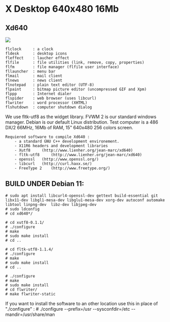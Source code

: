  X Desktop 640x480 16Mb
=======================

Xd640
-----

![](https://www.lienher.org/jean-marc/xd640/img/flwriter.jpg)

```
flclock		: a clock
fldesk		: desktop icons
fleffect	: laucher effect
flfile		: file utilities (link, remove, copy, properties)
flfm		: file manager (flfile user interface)
fllauncher	: menu bar
flmail		: mail client 
flnews		: news client 
flnotepad	: plain text editor (UTF-8)
flpaint		: bitmap picture editor (uncompressed GIF and Xpm)
flppp		: Internet dialer
flspider	: web browser (uses libcurl)
flwriter	: word processor (XHTML)
flshutdown	: computer shutdown dialog
```

We use fltk-utf8 as the widget library. 
FVWM 2 is our standard windows manager.
Debian is our default Linux distribution.
Test computer is a 486 DX/2 66MHz, 16Mb of RAM, 15" 640x480 256 colors screen.

```
Requiered software to compile Xd640 :
	- a standard GNU C++ development environement.
	- X11R6 headers and development libraries
	- Xutf8 	(http://www.lienher.org/jean-marc/xd640)
	- fltk-utf8 	(http://www.lienher.org/jean-marc/xd640)
	- openssl 	(http://www.openssl.org/)
	- libcurl	(http://curl.haxx.se/)
	- FreeType 2	(http://www.freetype.org/)
```

BUILD UNDER Debian 11:
---------------------

	# sudo apt install libcurl4-openssl-dev gettext build-essential git libx11-dev libgl1-mesa-dev libglu1-mesa-dev xorg-dev autoconf automake libtool linpng-dev  libz-dev libjpeg-dev 
	# sudo ldconfig
	# cd xd640*/
	
	# cd xutf8-0.1.1/
	# ./configure
	# make
	# sudo make install
	# cd ..

	# cd fltk-utf8-1.1.4/
	# ./configure
	# make
	# sudo make install
	# cd ..

	# ./configure
	# make
	# sudo make install
	# cd flwriter/
	# make flwriter-static 


If you want to install the software to an other location use this in place
of "./configure" :
	# ./configure --prefix=/usr --sysconfdir=/etc --mandir=/usr/share/man
